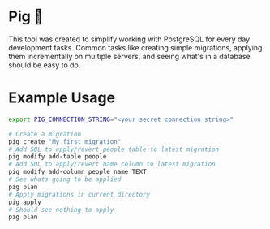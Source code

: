 # Pig 🐷

This tool was created to simplify working with PostgreSQL for every day development tasks. Common tasks like creating simple migrations, applying them incrementally on multiple servers, and seeing what's in a database should be easy to do.

# Example Usage

```bash
export PIG_CONNECTION_STRING="<your secret connection string>"

# Create a migration
pig create "My first migration"
# Add SQL to apply/revert people table to latest migration
pig modify add-table people     
# Add SQL to apply/revert name column to latest migration
pig modify add-column people name TEXT
# See whats going to be applied
pig plan                        
# Apply migrations in current directory
pig apply                       
# Should see nothing to apply
pig plan                 
```
